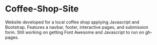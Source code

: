 # Coffee-Shop-Site
Website developed for a local coffee shop applying Javascript and Bootstrap. Features a navbar, footer, interactive pages, and submission form. Still working on getting Font Awesome and Javascript to run on gh-pages.
